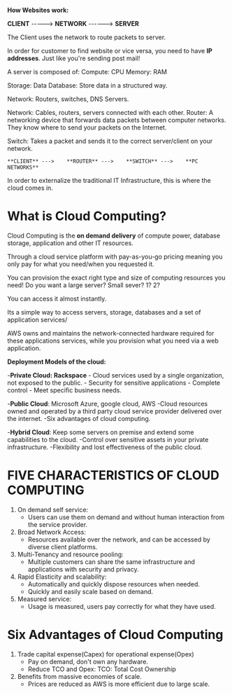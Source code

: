 
**How Websites work:**

**CLIENT**    ----->        **NETWORK**      ------>        **SERVER**

The Client uses the network to route packets to server.

In order for customer to find website or vice versa, you need to have **IP addresses**. Just like you're sending post mail!

A server is composed of:
Compute: CPU
Memory: RAM

Storage: Data
Database: Store data in a structured way.

Network: Routers, switches, DNS Servers.

Network: Cables, routers, servers connected with each other.
Router: A networking device that forwards data packets between computer networks. They know where to send your packets on the Internet.

Switch: Takes a packet and sends it to the correct server/client on your network.

	**CLIENT** --->    **ROUTER** --->    **SWITCH** --->    **PC NETWORKS**

In order to externalize the traditional IT Infrastructure, this is where the cloud comes in.

# What is Cloud Computing?

Cloud Computing is the **on demand delivery** of compute power, database storage, application and other IT resources.

Through a cloud service platform with pay-as-you-go pricing meaning you only pay for what you need/when you requested it.

You can provision the exact right type and size of computing resources you need! Do you want a large server? Small sever? 1? 2?

You can access it almost instantly.

Its a simple way to access servers, storage, databases and a set of application services/

AWS owns and maintains the network-connected hardware required for these applications services, while you provision what you need via a web application.

**Deployment Models of the cloud:**

-**Private Cloud: Rackspace**
	- Cloud services used by a single organization, not exposed to the public.
	- Security for sensitive applications
	- Complete control
	- Meet specific business needs.

-**Public Cloud**: Microsoft Azure, google cloud, AWS
	-Cloud resources owned and operated by a third party cloud service provider delivered over the internet.
	-Six advantages of cloud computing.

-**Hybrid Cloud**: Keep some servers on premise and extend some capabilities to the cloud.
	-Control over sensitive assets in your private infrastructure.
	-Flexibility and lost effectiveness of the public cloud.


# FIVE CHARACTERISTICS OF CLOUD COMPUTING

1. On demand self service:
	- Users can use them on demand and without human interaction from the service provider.
2. Broad Network Access:
	- Resources available over the network, and can be accessed by diverse client platforms.
3. Multi-Tenancy and resource pooling:
	- Multiple customers can share the same infrastructure and applications with security and privacy.
4. Rapid Elasticity and scalability:
	- Automatically and quickly dispose resources when needed.
	- Quickly and easily scale based on demand.
5. Measured service:
	- Usage is measured, users pay correctly for what they have used.


# Six Advantages of Cloud Computing

1. Trade capital expense(Capex) for operational expense(Opex)
	- Pay on demand, don't own any hardware.
	- Reduce TCO and Opex: TCO: Total Cost Ownership
2. Benefits from massive economies of scale.
	- Prices are reduced as AWS is more efficient due to large scale.